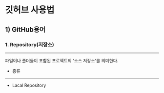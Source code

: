 # 깃허브 사용법
## 1) GitHub용어
### 1. Repository(저장소)
<hr/>
 파일이나 폴더들이 포함된 프로젝트의 '소스 저장소'를 의미한다.

+ 종류
---

+ Lacal Repository